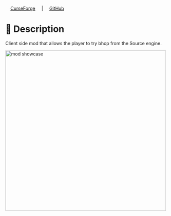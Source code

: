 <div>
  <div>
    <a href="https://www.curseforge.com/minecraft/mc-mods/sourcehop" rel="nofollow">CurseForge</a>
    <span> | </span>
    <a href="https://github.com/ZipeStudio/SourceHop" rel="nofollow">GitHub</a>
  </div>
</div>

# 💬 Description
Client side mod that allows the player to try bhop from the Source engine.

  <img src="https://media.discordapp.net/attachments/936353523807965245/1345535014645006336/sourcehop.gif?ex=67c4e6a2&is=67c39522&hm=35cf6d660d6968114ad1751b6504ff00475d3f3664854d2d08b063282d5cca32&=&width=670&height=377" width="500px" alt="mod showcase"/>
